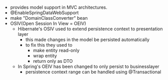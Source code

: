 - provides model support in MVC architectures.
- @EnableSpringDataWebSupport
- make "DomainClassConverter" bean
- OSIV(Open Session In View = OEIV)
	- Hibernate's OSIV used to extend persistence context to presentation layer
		- this made changes in the model be persisted automatically
		- to fix this they used to
			- make entity read-only
			- wrap entity
			- return only as DTO
	- In Spring's OEIV has been changed to only persist to businesslayer
		- persistence context range can be handled using @Transactional
